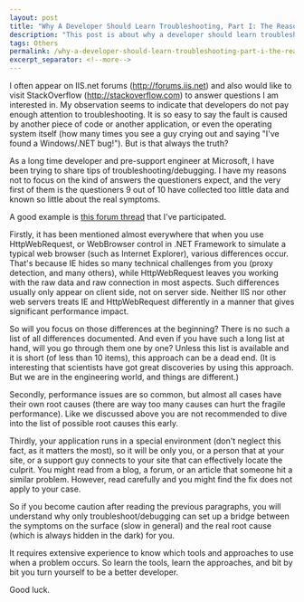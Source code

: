 ```yaml
---
layout: post
title: "Why A Developer Should Learn Troubleshooting, Part I: The Reasons"
description: "This post is about why a developer should learn troubleshooting skills."
tags: Others
permalink: /why-a-developer-should-learn-troubleshooting-part-i-the-reasons-bfccd3cf5529
excerpt_separator: <!--more-->
---
```

I often appear on IIS.net forums (http://forums.iis.net) and also would like to visit StackOverflow (http://stackoverflow.com) to answer questions I am interested in. My observation seems to indicate that developers do not pay enough attention to troubleshooting. It is so easy to say the fault is caused by another piece of code or another application, or even the operating system itself (how many times you see a guy crying out and saying "I've found a Windows/.NET bug!"). But is that always the truth?
<!--more-->

As a long time developer and pre-support engineer at Microsoft, I have been trying to share tips of troubleshooting/debugging. I have my reasons not to focus on the kind of answers the questioners expect, and the very first of them is the questioners 9 out of 10 have collected too little data and known so little about the real symptoms.

A good example is [this forum thread](http://forums.iis.net/t/1191449.aspx) that I've participated.

Firstly, it has been mentioned almost everywhere that when you use HttpWebRequest, or WebBrowser control in .NET Framework to simulate a typical web browser (such as Internet Explorer), various differences occur. That's because IE hides so many technical challenges from you (proxy detection, and many others), while HttpWebRequest leaves you working with the raw data and raw connection in most aspects. Such differences usually only appear on client side, not on server side. Neither IIS nor other web servers treats IE and HttpWebRequest differently in a manner that gives significant performance impact.

So will you focus on those differences at the beginning? There is no such a list of all differences documented. And even if you have such a long list at hand, will you go through them one by one? Unless this list is available and it is short (of less than 10 items), this approach can be a dead end. (It is interesting that scientists have got great discoveries by using this approach. But we are in the engineering world, and things are different.)

Secondly, performance issues are so common, but almost all cases have their own root causes (there are way too many causes can hurt the fragile performance). Like we discussed above you are not recommended to dive into the list of possible root causes this early.

Thirdly, your application runs in a special environment (don't neglect this fact, as it matters the most), so it will be only you, or a person that at your site, or a support guy connects to your site that can effectively locate the culprit. You might read from a blog, a forum, or an article that someone hit a similar problem. However, read carefully and you might find the fix does not apply to your case.

So if you become caution after reading the previous paragraphs, you will understand why only troubleshoot/debugging can set up a bridge between the symptoms on the surface (slow in general) and the real root cause (which is always hidden in the dark) for you.

It requires extensive experience to know which tools and approaches to use when a problem occurs. So learn the tools, learn the approaches, and bit by bit you turn yourself to be a better developer.

Good luck.
